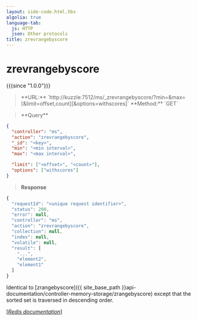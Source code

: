 ```yaml
---
layout: side-code.html.hbs
algolia: true
language-tab:
  js: HTTP
  json: Other protocols
title: zrevrangebyscore
---
```


# zrevrangebyscore

{{{since "1.0.0"}}}




<blockquote class="js">
<p>
**URL:** `http://kuzzle:7512/ms/_zrevrangebyscore/<key>?min=<min interval>&max=<max interval>[&limit=offset,count][&options=withscores]`  
**Method:** `GET`
</p>
</blockquote>

<blockquote class="json">
<p>
**Query**
</p>
</blockquote>


```json
{
  "controller": "ms",
  "action": "zrevrangebyscore",
  "_id": "<key>",
  "min": "<min interval>",
  "max": "<max interval>",

  "limit": ["<offset>", "<count>"],
  "options": ["withscores"]
}
```

>**Response**

```javascript
{
  "requestId": "<unique request identifier>",
  "status": 200,
  "error": null,
  "controller": "ms",
  "action": "zrevrangebyscore",
  "collection": null,
  "index": null,
  "volatile": null,
  "result": [
    "...",
    "element2",
    "element1"
  ]
}
```

Identical to [zrangebyscore]({{ site_base_path }}api-documentation/controller-memory-storage/zrangebyscore) except that the sorted set is traversed in descending order.

[[_Redis documentation_]](https://redis.io/commands/zrevrangebyscore)
